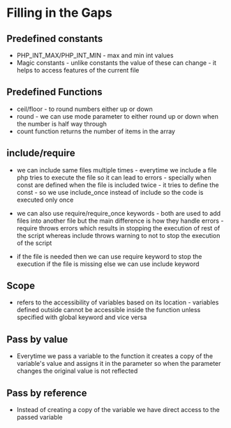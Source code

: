 # Filling in the Gaps

## Predefined constants

- PHP_INT_MAX/PHP_INT_MIN - max and min int values
- Magic constants - unlike constants the value of these can change - it helps to access features of the current file

## Predefined Functions

- ceil/floor - to round numbers either up or down
- round - we can use mode parameter to either round up or down when the number is half way through
- count function returns the number of items in the array

## include/require

- we can include same files multiple times - everytime we include a file php tries to execute the file so it can lead to errors - specially when const are defined when the file is included twice - it tries to define the const - so we use include_once instead of include so the code is executed only once
- we can also use require/require_once keywords - both are used to add files into another file but the main difference is how they handle errors - require throws errors which results in stopping the execution of rest of the script whereas include throws warning to not to stop the execution of the script

- if the file is needed then we can use require keyword to stop the execution if the file is missing else we can use include keyword

## Scope

- refers to the accessibility of variables based on its location - variables defined outside cannot be accessible inside the function unless specified with global keyword and vice versa

## Pass by value

- Everytime we pass a variable to the function it creates a copy of the variable's value and assigns it in the parameter so when the parameter changes the original value is not reflected

## Pass by reference

- Instead of creating a copy of the variable we have direct access to the passed variable
